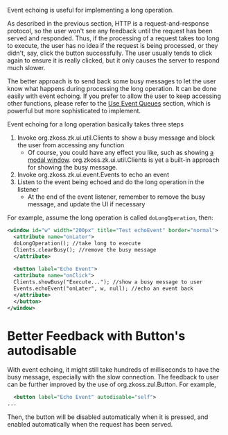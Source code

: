 Event echoing is useful for implementing a long operation.

As described in the previous section, HTTP is a request-and-response
protocol, so the user won't see any feedback until the request has been
served and responded. Thus, if the processing of a request takes too
long to execute, the user has no idea if the request is being processed,
or they didn't, say, click the button successfully. The user usually
tends to click again to ensure it is really clicked, but it only causes
the server to respond much slower.

The better approach is to send back some busy messages to let the user
know what happens during processing the long operation. It can be done
easily with event echoing. If you prefer to allow the user to keep
accessing other functions, please refer to the [Use Event
Queues](ZK_Developer's_Reference/UI_Patterns/Long_Operations/Use_Event_Queues)
section, which is powerful but more sophisticated to implement.

Event echoing for a long operation basically takes three steps

1.  Invoke
    <javadoc method="showBusy(java.lang.String)">org.zkoss.zk.ui.util.Clients</javadoc>
    to show a busy message and block the user from accessing any
    function
    - Of course, you could have any effect you like, such as showing [a
      modal
      window](ZK_Component_Reference/Containers/Window).
      <javadoc method="showBusy(java.lang.String)">org.zkoss.zk.ui.util.Clients</javadoc>
      is yet a built-in approach for showing the busy message.
2.  Invoke
    <javadoc method="echoEvent(java.lang.String, org.zkoss.zk.ui.Component, java.lang.Object)">org.zkoss.zk.ui.event.Events</javadoc>
    to echo an event
3.  Listen to the event being echoed and do the long operation in the
    listener
    - At the end of the event listener, remember to remove the busy
      message, and update the UI if necessary

For example, assume the long operation is called `doLongOperation`,
then:

``` xml
<window id="w" width="200px" title="Test echoEvent" border="normal">
  <attribute name="onLater">
  doLongOperation(); //take long to execute
  Clients.clearBusy(); //remove the busy message
  </attribute>
 
  <button label="Echo Event">
  <attribute name="onClick">
  Clients.showBusy("Execute..."); //show a busy message to user
  Events.echoEvent("onLater", w, null); //echo an event back 
  </attribute>
  </button>
</window>
```

# Better Feedback with Button's autodisable

With event echoing, it might still take hundreds of milliseconds to have
the busy message, especially with the slow connection. The feedback to
user can be further improved by the use of
<javadoc method="setAutodisable(java.lang.String)">org.zkoss.zul.Button</javadoc>.
For example,

``` xml
  <button label="Echo Event" autodisable="self">
...
```

Then, the button will be disabled automatically when it is pressed, and
enabled automatically when the request has been served.
